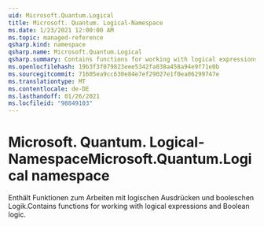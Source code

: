 ```yaml
---
uid: Microsoft.Quantum.Logical
title: Microsoft. Quantum. Logical-Namespace
ms.date: 1/23/2021 12:00:00 AM
ms.topic: managed-reference
qsharp.kind: namespace
qsharp.name: Microsoft.Quantum.Logical
qsharp.summary: Contains functions for working with logical expressions and Boolean logic.
ms.openlocfilehash: 19b3f3f079823eee5342fa838a458a94e9f71e0b
ms.sourcegitcommit: 71605ea9cc630e84e7ef29027e1f0ea06299747e
ms.translationtype: MT
ms.contentlocale: de-DE
ms.lasthandoff: 01/26/2021
ms.locfileid: "98849103"
---
```

# <a name="microsoftquantumlogical-namespace"></a><span data-ttu-id="321a0-102">Microsoft. Quantum. Logical-Namespace</span><span class="sxs-lookup"><span data-stu-id="321a0-102">Microsoft.Quantum.Logical namespace</span></span>

<span data-ttu-id="321a0-103">Enthält Funktionen zum Arbeiten mit logischen Ausdrücken und booleschen Logik.</span><span class="sxs-lookup"><span data-stu-id="321a0-103">Contains functions for working with logical expressions and Boolean logic.</span></span>

